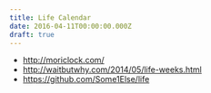 ```yaml
---
title: Life Calendar
date: 2016-04-11T00:00:00.000Z
draft: true
---
```


- <http://moriclock.com/>
- <http://waitbutwhy.com/2014/05/life-weeks.html>
- <https://github.com/Some1Else/life>
